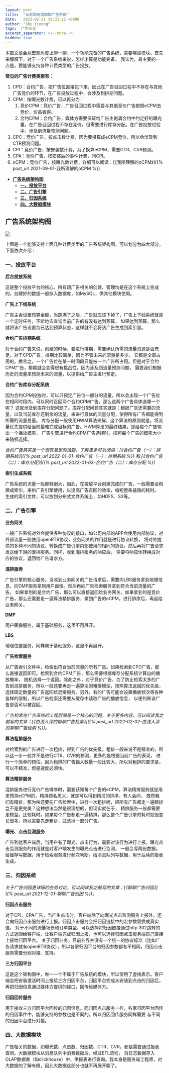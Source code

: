 ```yaml
---
layout: post 
title:  "从宏观角度聊聊广告系统"
date:   2022-02-21 19:31:12 +0800 
author: "Shi Yinong"
tags:  广告杂谈
excerpt_separator: <!--more-->
hidden: true
---
```


本篇文章会从宏观角度上聊一聊，一个功能完备的广告系统，需要哪些模块。首先来解释下，对于一个广告系统来说，怎样才算是功能完备。
我认为，最主要的一点是，要能够支持各种计费类型的广告投放。
<!--more-->
**常见的广告计费类型有：**
1. CPD：合约广告，把广告位直接包下来，因此在广告召回过程中不存在与其他广告竞价的环节，在广告投放过程中，会涉及到排期问题。
2. CPM：按曝光数计费，可以再分为：
   1. 竞价CPM：竞价广告，广告召回过程中需要与其他竞价广告按照eCPM去竞价，价高者得。
   2. 合约CPM：合约广告，媒体方需要保证给广告主跑满合约中约定好的曝光量，在广告召回过程不存在竞价，但需要进行库存分配。在广告投放过程中，涉及到流量预测问题。
3. CPC：竞价广告，按点击数计费，因为要换算成eCPM竞价，所以会涉及到CTR预测问题。
4. CPI：竞价广告，按安装数计费，为了换算eCPM，需要CTR、CVR预测。
5. CPA：竞价广告，按安装后的事件计费，同CPI。
6. oCPM：竞价广告，按曝光数计费，详细可以阅读：[《我所理解的oCPM》]({% post_url 2021-09-01-我所理解的oCPM %})

<!-- TOC -->
  * [**广告系统架构图**](#广告系统架构图)
    * [**一、投放平台**](#一投放平台)
    * [**二、广告引擎**](#二广告引擎)
    * [**三、归因系统**](#三归因系统)
    * [**四、大数据模块**](#四大数据模块)
<!-- TOC -->

## **广告系统架构图**
![](\assets\广告系统架构图.jpg )

上图是一个能够支持上面几种计费类型的广告系统架构图，可以划分为四大部分，下面依次介绍：
### **一、投放平台**
**后台投放系统**

这是整个投放平台的核心。所有跟广告相关的创建、管理均是在这个系统上完成的。创建好的数据一般存入数据库，如MySQL，供其他模块使用。

**广告上下线系统**

广告主会设置预算金额，当跑满了之后，广告就应该下掉了，广告上下线系统就是一个定时任务，不断地去查询当前广告的有没有达到预算，
如果达到预算，那么就将该广告设置为已达到预算状态，这样就不会将该广告生成到索引里。

**合约广告排期系统**

对于合约广告来说，创建的时候，要进行排期，需要确认所需的流量资源是否充足。对于CPD广告，排期比较简单，因为不管未来的流量是多少，
它都是全部占用的，换言之，一个广告位在某一时间段只能被一个广告所占用。但是对于合约CPM广告，排期就会变得很有挑战性，因为涉及到流量预测问题，
需要我们根据历史的流量来预测未来的流量，以提供给广告主进行预定。

**合约广告库存分配系统**

因为合约CPM投放时，可以只预定广告位一部分的流量，所以会出现一个广告位在相同时段内，可以同时召回两个合约CPM广告，那么这两个广告具体选哪一个呢？
这就涉及到库存分配问题了。库存分配问题其实就是：根据广告还需要的流量，以及当前库存还剩余的流量，来进行最优的流量分配，使得所有广告都能得到所需的流量总量。
库存分配一般使用HWM算法来解，这个算法的原则就是，将流量优先提供给当前最难完成目标的广告。HWM算法的最终结果，是给每个广告输出一个播放概率，
广告引擎进行合约CPM广告选择时，按照每个广告的概率大小来随机选择。

_合约广告其实是一个很有意思的话题，了解更多可以阅读：[《合约广告（一）：排期系统》]({% post_url 2022-01-01-合约广告（一）：排期系统 %}) 
和 [《合约广告（二）：库存分配》]({% post_url 2022-01-03-合约广告（二）：库存分配 %})_

**索引生成系统**

广告系统的流量一般都特别大，因此，在投放平台创建完成的广告，一般需要会构建成索引，来供广告引擎使用，以提高广告召回的效率，缩短整条链路的耗时。
生成的索引文件，可以放到分布式文件系统上，如HDFS、S3等。

### **二、广告引擎**

**业务网关**

一般广告系统对外会提供多种协议的接口，如公司内部的APP会使用内部协议，对外部流量一般使用openRTB协议，业务网关的作用就是进行协议转换，
将对外提供的多种不同的协议，转换成广告引擎内部使用的相同的协议，然后再将广告请求发送给下游的混排服务。同样，收到混排服务的响应后，
需要将响应体转换成对应的协议，返回给广告请求方。

**混排服务**

广告引擎的核心服务。当收到业务网关的广告请求后，需要向LBS服务拿到地理信息，向DMP服务拿到用户画像。然后再向广告检索服务拿到符合当前流量的广告，
如果拿到的是合约广告，那么可以直接返回给业务网关。如果拿到的是竞价广告，那么还需要走一遍算法精排服务，拿到广告的eCPM，进行排序后，再返给业务网关。

**DMP**

用户画像服务，属于基础服务，这里不再展开。

**LBS**

地理位置服务，同样属于基础服务，这里不再展开。

**广告检索服务**

从广告索引文件中，检索出符合当前流量的所有广告。如果检索到CPD广告，那么直接返回即可。检索到合约CPM广告，那么需要根据库存分配系统计算出的播放概率，
随机选择一个返回。除此之外，对于竞价广告，为了防止检索太多的广告到混排服务，所以一般还要再走一遍算法的粗排模型，按照算法返回的优先级，
选择固定数量的广告返回给混排服务。另外，有的广告可能会设置播放频次等各种各样的限制，所以广告检索还需要从缓存中读取广告的播放信息，
以便判断该广告是否可以被召回。

_广告检索在广告系统的工程层面是一个核心的问题，关于更多内容，可以阅读我之前写的文章：[《由浅入深的聊聊广告检索》]({% post_url 2022-02-02-由浅入深的聊聊广告检索 %})。_

**算法粗排服务**

对检索到的广告进行一次粗排，得到广告的优先级。粗排一般来说不是精准的，所以这一步一般并不是进行CTR、CVR的预测，更多的是根据当前广告的表现，
进行一个简单的预估。因为粗排的广告输入数量一般比较大，所以对粗排的要求是，可以不精准，但是速度必须快。

**算法精排服务**

混排服务进行竞价广告排序时，需要获知每个广告的eCPM，算法精排服务就是用来预测eCPM的。精排顾名思义，就是可以得到精准的排序。有人会问，
既然我们有精排，那为啥还要在广告检索中，进行一次粗排呢，把所有广告都走一遍精排岂不是更完美？这种想法当然是很理想的，但现实就在于，
精排服务一般都需要走模型，比较耗时。如果每个广告都走一遍精排，那么整个广告引擎的耗时就很变长很多。所以需要先走粗排，过滤掉一部分广告。

**曝光、点击监测服务**

广告到达客户端后，当用户有了曝光、点击行为，需要对该行为进行上报。曝光点击监测服务的作用就是对客户端发生的曝光点击进行监测，
一般会写两份数据，给缓存写数据，用于检索服务进行频次判断。给消息队列写数据，用于后续的报表生成。

### **三、归因系统**

_关于广告归因更详细的业务讨论，可以阅读我之前写的文章：[《聊聊广告归因》]({% post_url 2021-12-01-聊聊广告归因 %})。_

**归因点击服务**

对于CPI、CPA广告，当产生点击时，客户端除了向曝光点击监测服务上报外，还会向归因点击服务进行上报。归因点击服务会把归因链接中的宏参数替换成真实值，
对于不同的流量场景和订单类型，可以选择将归因链接通过http 302跳转的方式返回给客户端，让客户端完成归因上报，也可以选择归因点击服务端自己直接上报给归因平台。
关于归因业务，目前业界并没有一个统一的协议标准（比如广告请求就有openRTB协议），所以各家归因平台的归因参数都各不相同，归因点击服务需要分别对接、支持。

**三方归因平台**

这是这个架构图中，唯一一个不属于广告系统的模块，所以使用了虚线表示。客户端会把安装激活时间上报给三方归因平台，归因平台完成从安装到点击的归因后，
再把归因信息通过媒体方提供的接口，回传给媒体方。

**归因回传服务**

用于接收三方归因平台回传的归因信息。同归因点击服务一样，各家归因平台回传的归因事件中，能够支持的参数也是不同的，所以归因回传服务同样需要
与不同的归因平台进行对接。

### **四、大数据模块**

广告相关的数据，如曝光数、点击数、归因数、CTR、CVR，都是需要通过报表查询。大数据模块从消息队列中消费数据后，经过ETL流程，
将日志数据存入OLAP数据库（如clickhouse）中，供报表进行查询。我本身是服务端工程师，对大数据的了解有限，因此大数据这部分也就不再展开聊了。
